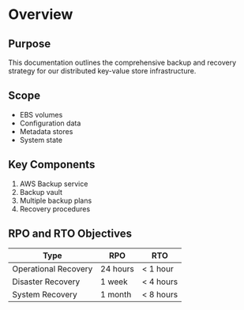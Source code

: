 # Overview

## Purpose
This documentation outlines the comprehensive backup and recovery strategy for our distributed key-value store infrastructure.

## Scope
- EBS volumes
- Configuration data
- Metadata stores
- System state

## Key Components
1. AWS Backup service
2. Backup vault
3. Multiple backup plans
4. Recovery procedures

## RPO and RTO Objectives
| Type                | RPO      | RTO       |
|--------------------|----------|-----------|
| Operational Recovery| 24 hours | < 1 hour  |
| Disaster Recovery  | 1 week   | < 4 hours |
| System Recovery    | 1 month  | < 8 hours |